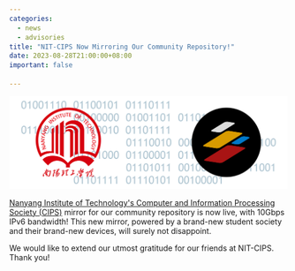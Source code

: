 ```yaml
---
categories:
  - news
  - advisories
title: "NIT-CIPS Now Mirroring Our Community Repository!"
date: 2023-08-28T21:00:00+08:00
important: false

---
```


![Nanyang Institute of Technology-CIPS Mirror Now Live!](https://raw.githubusercontent.com/AOSC-Dev/newsroom/master/special-issue/20230828/imgs/new-mirror-nit-cips.png)

[Nanyang Institute of Technology's Computer and Information Processing Society (CIPS)](https://mirror.nyist.edu.cn/) mirror for our community repository is now live, with 10Gbps IPv6 bandwidth! This new mirror, powered by a brand-new student society and their brand-new devices, will surely not disappoint.

We would like to extend our utmost gratitude for our friends at NIT-CIPS. Thank you!
